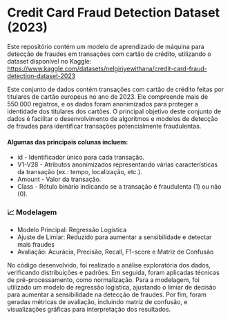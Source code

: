 # Credit Card Fraud Detection Dataset (2023)
Este repositório contém um modelo de aprendizado de máquina para detecção de fraudes em transações com cartão de crédito, utilizando o dataset disponível no Kaggle:
https://www.kaggle.com/datasets/nelgiriyewithana/credit-card-fraud-detection-dataset-2023

Este conjunto de dados contém transações com cartão de crédito feitas por titulares de cartão europeus no ano de 2023. Ele compreende mais de 550.000 registros, e os dados foram anonimizados para proteger a identidade dos titulares dos cartões. O principal objetivo deste conjunto de dados é facilitar o desenvolvimento de algoritmos e modelos de detecção de fraudes para identificar transações potencialmente fraudulentas.

#### Algumas das principais colunas incluem:
- id - Identificador único para cada transação.
- V1-V28 - Atributos anonimizados representando várias características da transação (ex.: tempo, localização, etc.).
- Amount - Valor da transação.
- Class - Rótulo binário indicando se a transação é fraudulenta (1) ou não (0).

### 📈 Modelagem
- Modelo Principal: Regressão Logística
- Ajuste de Limiar: Reduzido para aumentar a sensibilidade e detectar mais fraudes
- Avaliação: Acurácia, Precisão, Recall, F1-score e Matriz de Confusão

No código desenvolvido, foi realizado a análise exploratória dos dados, verificando distribuições e padrões. Em seguida, foram aplicadas técnicas de pré-processamento, como normalização. Para a modelagem, foi utilizado um modelo de regressão logística, ajustando o limiar de decisão para aumentar a sensibilidade na detecção de fraudes. Por fim, foram geradas métricas de avaliação, incluindo matriz de confusão, e visualizações gráficas para interpretação dos resultados.
